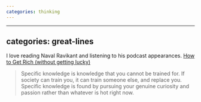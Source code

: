 ```yaml
---
categories: thinking
---
```


---
categories: great-lines
---

<p>I love reading Naval Ravikant and listening to his podcast appearances. <a href="https://threadreaderapp.com/thread/1002103360646823936.html" target="_blank">How to Get Rich (without getting lucky)</a></p>

<blockquote>Specific knowledge is knowledge that you cannot be trained for. If society can train you, it can train someone else, and replace you. Specific knowledge is found by pursuing your genuine curiosity and passion rather than whatever is hot right now.</blockquote>